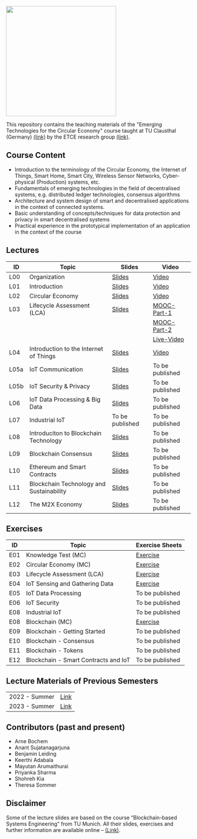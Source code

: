 <img src="https://www.presse.tu-clausthal.de/fileadmin/Presse/images/Corporate_Design/Logo/Logo_TUC_en_CMYK.jpg" width="300">

This repository contains the teaching materials of the "Emerging Technologies for the Circular Economy" course taught at TU Clausthal (Germany) [(link)](https://www.isse.tu-clausthal.de/en/) by the ETCE research group [(link)](https://etce-lab.com).

## Course Content

- Introduction to the terminology of the Circular Economy, the Internet of Things, Smart Home, Smart City, Wireless Sensor Networks, Cyber-physical (Production) systems, etc.
- Fundamentals of emerging technologies in the field of decentralised systems, e.g. distributed ledger technologies, consensus algorithms
- Architecture and system design of smart and decentralised applications in the context of connected systems.
- Basic understanding of concepts/techniques for data protection and privacy in smart decentralised systems
- Practical experience in the prototypical implementation of an application in the context of the course

## Lectures

| ID   | Topic                                    | Slides                                                            | Video                                                                                                          |
|------|------------------------------------------|-------------------------------------------------------------------|----------------------------------------------------------------------------------------------------------------|
| L00  | Organization                             | [Slides](ETCE-L00-Organization.pdf)                               | [Video](https://video.tu-clausthal.de/vorlesung/1381.html#k=1) |
| L01  | Introduction                             | [Slides](ETCE-L01-Introduction.pdf)                               | [Video](https://video.tu-clausthal.de/vorlesung/1381.html#k=2) |
| L02  | Circular Economy                         | [Slides](ETCE-L02-Circular-Economy.pdf)                           | [Video](https://video.tu-clausthal.de/vorlesung/1381.html#k=3) |
| L03  | Lifecycle Assessment (LCA)               | [Slides](ETCE-L03-Lifecycle-Assessment.pdf)                       | [MOOC-Part-1](https://ltg.etce-lab.de/#/id/65d0ac316ded5d72a556a026) |
|      |                                          |                                                                   | [MOOC-Part-2](https://ltg.etce-lab.de/#/id/65d0ac316ded5d72a556a03e) |
|      |                                          |                                                                                                                                                                 | [Live-Video](https://video.tu-clausthal.de/vorlesung/1381.html#k=4) |
| L04  | Introduction to the Internet of Things   | [Slides](ETCE-L04-Introduction-to-the-IoT.pdf)                    | [Video](https://video.tu-clausthal.de/vorlesung/1381.html#k=5) |
| L05a | IoT Communication                        | [Slides](ETCE-L05a-IoT-Communications.pdf)                        | To be published |
| L05b | IoT Security & Privacy                   | [Slides](ETCE-L05b-IoT-Security-and-Privacy.pdf)                  | To be published |
| L06  | IoT Data Processing & Big Data           | [Slides](ETCE-L06-IoT-Data-Processing-and-BigData.pdf)            | To be published |
| L07  | Industrial IoT                           | To be published                                                   | To be published |
| L08  | Introduciton to Blockchain Technology    | [Slides](ETCE-L08-BC1--Introduction-to-Blockchain-Technology.pdf) | To be published |
| L09  | Blockchain Consensus                     | [Slides](ETCE-L09-BC2--Consensus.pdf)                             | To be published |
| L10  | Ethereum and Smart Contracts             | [Slides](ETCE-L10-BC3--Ethereum-and-Smart-Contracts.pdf)          | To be published |
| L11  | Blockchain Technology and Sustainability | [Slides](ETCE-L11-BC4--Blockchain-Sustainability.pdf)             | To be published |
| L12  | The M2X Economy                          | [Slides](ETCE-L12-The-M2X-Economy.pdf)                            | To be published |

## Exercises

| ID    | Topic                                   | Exercise Sheets                                    |
|-------|-----------------------------------------|----------------------------------------------------|
| E01   | Knowledge Test (MC)                     | [Exercise](Exercises/E01-Inital-MC-Knowledgetest.pdf)   |
| E02   | Circular Economy (MC)                   | [Exercise](Exercises/E02-CE-MC-Test.pdf)           |
| E03   | Lifecycle Assessment (LCA)              | [Exercise](Exercises/E03-LCA.pdf) |
| E04   | IoT Sensing and Gathering Data          | [Exercise](Exercises/E04-Iot-Sensing.pdf) |
| E05   | IoT Data Processing                     | To be published |
| E06   | IoT Security                            | To be published |
| E08   | Industrial IoT                          | To be published |
| E08   | Blockchain (MC)                         | [Exercise](Exercises/E08-BC-MC-Quiz.pdf) |
| E09   | Blockchain - Getting Started            | To be published |
| E10   | Blockchain - Consensus                  | To be published |
| E11   | Blockchain - Tokens                     | To be published |
| E12   | Blockchain - Smart Contracts and IoT    | To be published |

## Lecture Materials of Previous Semesters

|                |                                         | 
|----------------|-----------------------------------------|
| 2022 - Summer  | [Link](0_ARCHIVE/Summer-2022/README.md) |
| 2023 - Summer  | [Link](0_ARCHIVE/Summer-2023/README.md) |

## Contributors (past and present)
- Arne Bochem
- Anant Sujatanagarjuna
- Benjamin Leiding
- Keerthi Adabala
- Mayutan Arumaithurai
- Priyanka Sharma
- Shohreh Kia
- Theresa Sommer

## Disclaimer

Some of the lecture slides are based on the course “Blockchain-based Systems Engineering” from TU Munich. All their slides, exercises and further information are available online – [(Link)](https://github.com/sebischair/bbse).
